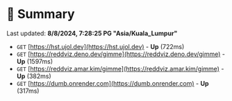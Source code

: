 # 📖 Summary
Last updated: **8/8/2024, 7:28:25 PG "Asia/Kuala_Lumpur"**

- `GET` [https://hst.ujol.dev](https://hst.ujol.dev) - **Up** (722ms)
- `GET` [https://reddviz.deno.dev/gimme](https://reddviz.deno.dev/gimme) - **Up** (1597ms)
- `GET` [https://reddviz.amar.kim/gimme](https://reddviz.amar.kim/gimme) - **Up** (382ms)
- `GET` [https://dumb.onrender.com](https://dumb.onrender.com) - **Up** (317ms)
